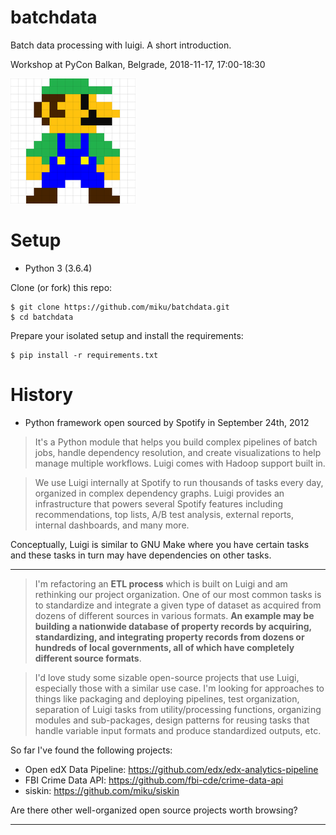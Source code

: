 # batchdata

Batch data processing with luigi. A short introduction.

Workshop at PyCon Balkan, Belgrade, 2018-11-17, 17:00-18:30

![](images/luigi8.png)

# Setup

* Python 3 (3.6.4)

Clone (or fork) this repo:

```
$ git clone https://github.com/miku/batchdata.git
$ cd batchdata
```

Prepare your isolated setup and install the requirements:

```
$ pip install -r requirements.txt
```

# History

* Python framework open sourced by Spotify in September 24th, 2012

> It's a Python module that helps you build complex pipelines of batch jobs,
> handle dependency resolution, and create visualizations to help manage
> multiple workflows. Luigi comes with Hadoop support built in.

> We use Luigi internally at Spotify to run thousands of tasks every day,
> organized in complex dependency graphs. Luigi provides an infrastructure that
> powers several Spotify features including recommendations, top lists, A/B test
> analysis, external reports, internal dashboards, and many more.

Conceptually, Luigi is similar to GNU Make where you have certain tasks and
these tasks in turn may have dependencies on other tasks.

----

> I'm refactoring an **ETL process** which is built on Luigi and am rethinking our
> project organization. One of our most common tasks is to standardize and
> integrate a given type of dataset as acquired from dozens of different sources
> in various formats. **An example may be building a nationwide database of
> property records by acquiring, standardizing, and integrating property records
> from dozens or hundreds of local governments, all of which have completely
> different source formats**. 

> I'd love study some sizable open-source projects that use Luigi, especially
those with a similar use case. I'm looking for approaches to things like
packaging and deploying pipelines, test organization, separation of Luigi tasks
from utility/processing functions, organizing modules and sub-packages, design
patterns for reusing tasks that handle variable input formats and produce
standardized outputs, etc.

So far I've found the following projects:

* Open edX Data Pipeline: https://github.com/edx/edx-analytics-pipeline
* FBI Crime Data API: https://github.com/fbi-cde/crime-data-api
* siskin: https://github.com/miku/siskin

Are there other well-organized open source projects worth browsing?

----